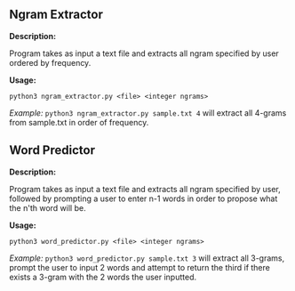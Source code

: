 ## Ngram Extractor

**Description:**

Program takes as input a text file and extracts all ngram specified by user ordered by frequency.

**Usage:**

`python3 ngram_extractor.py <file> <integer ngrams>`

*Example:* `python3 ngram_extractor.py sample.txt 4` will extract all 4-grams from sample.txt in order of frequency.


## Word Predictor

**Description:**

Program takes as input a text file and extracts all ngram specified by user, followed by prompting a user to enter n-1 words in order to propose what the n'th word will be.

**Usage:**

`python3 word_predictor.py <file> <integer ngrams>`

*Example:* `python3 word_predictor.py sample.txt 3` will extract all 3-grams, prompt the user to input 2 words and attempt to return the third if there exists a 3-gram with the 2 words the user inputted.
